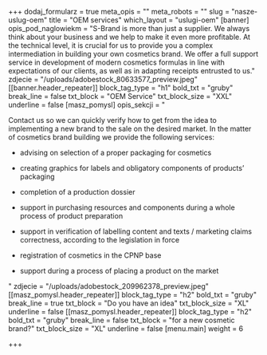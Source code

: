 +++
dodaj_formularz = true
meta_opis = ""
meta_robots = ""
slug = "nasze-uslug-oem"
title = "OEM services"
which_layout = "uslugi-oem"
[banner]
opis_pod_naglowiekm = "S-Brand is more than just a supplier. We always think about your business and we help to make it even more profitable. At the technical level, it is crucial for us to provide you a complex intermediation in building your own cosmetics brand. We offer a full support service in development of modern cosmetics formulas in line with expectations of our clients, as well as in adapting receipts entrusted to us."
zdjecie = "/uploads/adobestock_80633577_preview.jpeg"
[[banner.header_repeater]]
block_tag_type = "h1"
bold_txt = "gruby"
break_line = false
txt_block = "OEM Service"
txt_block_size = "XXL"
underline = false
[masz_pomysl]
opis_sekcji = "<p>Contact us so we can quickly verify how to get from the idea to implementing a new brand to the sale on the desired market. In the matter of cosmetics brand building we provide the following services:</p><ul><li><p>advising on selection of a proper packaging for cosmetics</p></li><li><p>creating graphics for labels and obligatory components of products’ packaging</p></li><li><p>completion of a production dossier</p></li><li><p>support in purchasing resources and components during a whole process of product preparation</p></li><li><p>support in verification of labelling content and texts / marketing claims correctness, according to the legislation in force</p></li><li><p>registration of cosmetics in the CPNP base</p></li><li><p>support during a process of placing a product on the market</p><p></p></li></ul>"
zdjecie = "/uploads/adobestock_209962378_preview.jpeg"
[[masz_pomysl.header_repeater]]
block_tag_type = "h2"
bold_txt = "gruby"
break_line = true
txt_block = "Do you have an idea"
txt_block_size = "XL"
underline = false
[[masz_pomysl.header_repeater]]
block_tag_type = "h2"
bold_txt = "gruby"
break_line = false
txt_block = "for a new cosmetic brand?"
txt_block_size = "XL"
underline = false
[menu.main]
weight = 6

+++
